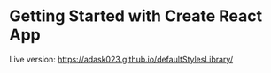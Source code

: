 # Getting Started with Create React App

Live version: https://adask023.github.io/defaultStylesLibrary/

